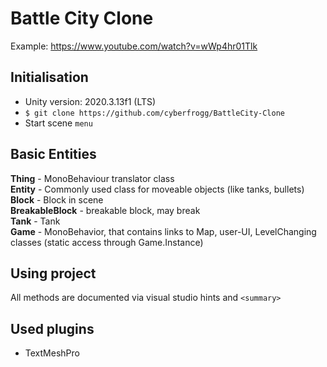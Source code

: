 # Battle City Clone
Example: https://www.youtube.com/watch?v=wWp4hr01Tlk

## Initialisation
- Unity version: 2020.3.13f1 (LTS)
- ```$ git clone https://github.com/cyberfrogg/BattleCity-Clone```
- Start scene `menu`

## Basic Entities
**Thing** - MonoBehaviour translator class <br>
**Entity** - Commonly used class for moveable objects (like tanks, bullets) <br>
**Block** - Block in scene <br>
**BreakableBlock** - breakable block, may break <br>
**Tank** - Tank <br>
**Game** - MonoBehavior, that contains links to Map, user-UI, LevelChanging classes (static access through Game.Instance) <br>

## Using project
All methods are documented via visual studio hints and ```<summary>```


## Used plugins
- TextMeshPro
